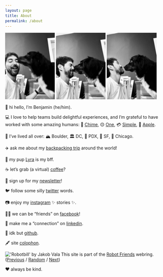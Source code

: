 ```yaml
---
layout: page
title: About
permalink: /about
---
```

<div style="width: 100%;">
  <img src="img/lyra-and-benjamin/IMG_2713.jpeg" style="width: 32%; max-width: 200px;" />
  <img src="img/lyra-and-benjamin/IMG_2715.jpeg" style="width: 32%; max-width: 200px;" />
  <img src="img/lyra-and-benjamin/IMG_2716.jpeg" style="width: 32%; max-width: 200px;" />
</div>

👋 hi hello, I’m Benjamin (he/him).<br />

💻 I love to help teams build delightful experiences, and I’m grateful to have worked with some amazing humans: 💚 [Chime](https://chime.com/), 🟡 [One](https://onefinance.com/), 💳 [Simple](https://en.wikipedia.org/wiki/Simple_(bank)), 📱 [Apple](https://apple.com/).<br />

🏡 I’ve lived all over: 🏔 Boulder, 🏛 DC, 🌲 PDX, 🌁 SF, 🍕 Chicago.<br />

✈️ ask me about my <a href="/archives/two-weeks">backpacking trip</a> around the world!<br />

🐶 my pup <a href="http://lyra.dog">Lyra</a> is my bff.<br />

☕️ let’s grab (a virtual) [coffee](https://calendly.com/benjaminchait/30min)?<br />

💌 sign up for my [newsletter](https://benjaminchait.substack.com/subscribe)!<br />

🐦 follow some silly [twitter](https://twitter.com/benjaminchait) words.<br />

📷 enjoy my [instagram](https://instagram.com/benjaminchait) ✨ stories ✨.<br />

👯‍♀️ we can be “friends” on [facebook](https://facebook.com/benjaminchait)!<br />

👔 make me a “connection” on [linkedin](https://linkedin.com/in/benjaminchait).<br />

👾 idk but [github](https://github.com/benjaminchait).<br />

🖋 site [colophon](/about/colophon).<br />

<div class="webring-banner">
    <img class="webring-banner__image" src="https://robot-friend-ring.netlify.app/assets/images/robotbill-painting-small.jpg" alt="'Robotbill' by Jakob Vala" style="height: 1em;" />&nbsp;This site is part of the <a href="https://robot-friend-ring.netlify.app">Robot Friends</a> webring. (<a href="https://robot-friend-ring.netlify.app/prev">Previous</a> / <a href="https://robot-friend-ring.netlify.app/random">Random</a> / <a href="https://robot-friend-ring.netlify.app/next">Next</a>)
</div>

❤️ always be kind.
